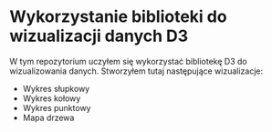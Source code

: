 # Wykorzystanie biblioteki do wizualizacji danych D3
W tym repozytorium uczyłem się wykorzystać bibliotekę D3 do wizualizowania danych. Stworzyłem tutaj następujące wizualizacje:
- Wykres słupkowy
- Wykres kołowy
- Wykres punktowy
- Mapa drzewa
